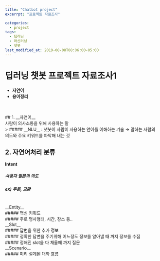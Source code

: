 ```yaml
---
title: "Chatbot project"
excerrpt: "프로젝트 자료조사"

categories:
  - project
tags:
  - 딥러닝
  - 머신러닝
  - 챗봇
last_modified_at: 2019-08-08T08:06:00-05:00
---
```


# __딥러닝 챗봇 프로젝트 자료조사1__
- __자연어__
- __용어정리__
<br>
<br>
## 1. __자연어__<br>
사람이 의사소통을 위해 사용하는 말<br>
> ##### __NLU__ : 챗봇이 사람이 사용하는 언어를 이해하는 기술 → 말하는 사람의 의도와 주요 키워드를 파악해 내는 것

## 2. __자연어처리 분류__<br>
__Intent__<br>
##### 사용자 질문의 의도<br>
##### ex) 주문, 교환

<br>
__Entity__<br>
##### 핵심 키워드<br>
##### 주로 명사형태, 시간, 장소 등..

<br>
__Slot__<br>
##### 답변을 위한 추가 정보<br>
##### 정확한 답변을 주기위해 어느정도 정보를 알아낼 때 까지 정보를 수집<br>
##### 정해진 slot을 다 채울때 까지 질문

<br>
__Scenario__<br>
##### 미리 설계된 대화 흐름
<br>
<br>
<br>
